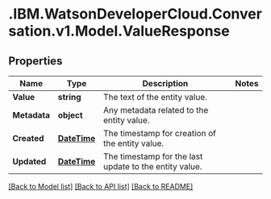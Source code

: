 # .IBM.WatsonDeveloperCloud.Conversation.v1.Model.ValueResponse
## Properties

Name | Type | Description | Notes
------------ | ------------- | ------------- | -------------
**Value** | **string** | The text of the entity value. | 
**Metadata** | **object** | Any metadata related to the entity value. | 
**Created** | [**DateTime**](DateTime.md) | The timestamp for creation of the entity value. | 
**Updated** | [**DateTime**](DateTime.md) | The timestamp for the last update to the entity value. | 

[[Back to Model list]](../README.md#documentation-for-models) [[Back to API list]](../README.md#documentation-for-api-endpoints) [[Back to README]](../README.md)

